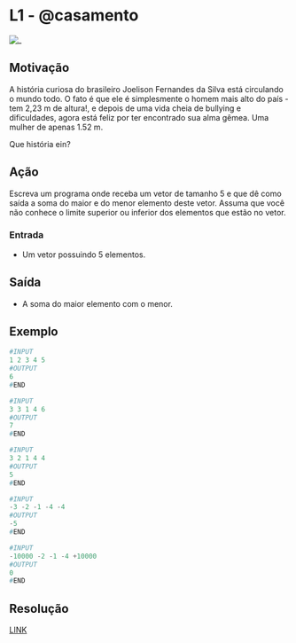 # L1 - @casamento

![_](cover.jpg)

## Motivação

A história curiosa do brasileiro Joelison Fernandes da Silva está circulando o mundo todo. O fato é que ele é simplesmente o homem mais alto do país - tem 2,23 m de altura!, e depois de uma vida cheia de bullying e dificuldades, agora está feliz por ter encontrado sua alma gêmea. Uma mulher de apenas 1.52 m.

Que história ein?

## Ação

Escreva um programa onde receba um vetor de tamanho 5 e que dê como saída a soma do maior e do menor elemento deste vetor. Assuma que você não conhece o limite superior ou inferior dos elementos que estão no vetor.

### Entrada

* Um vetor possuindo 5 elementos.

## Saída

* A soma do maior elemento com o menor.

## Exemplo

``` py
#INPUT
1 2 3 4 5
#OUTPUT
6
#END
```

```py
#INPUT
3 3 1 4 6
#OUTPUT
7
#END
```

```py
#INPUT
3 2 1 4 4
#OUTPUT
5
#END
```

```py
#INPUT
-3 -2 -1 -4 -4
#OUTPUT
-5
#END
```

```py
#INPUT
-10000 -2 -1 -4 +10000
#OUTPUT
0
#END
```

## Resolução

[LINK](https://youtube.com/BNGWieIrqIg)